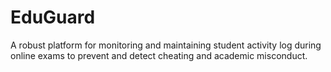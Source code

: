 # EduGuard
A robust platform for monitoring and maintaining student activity log during online exams to prevent and detect cheating and academic misconduct. 
